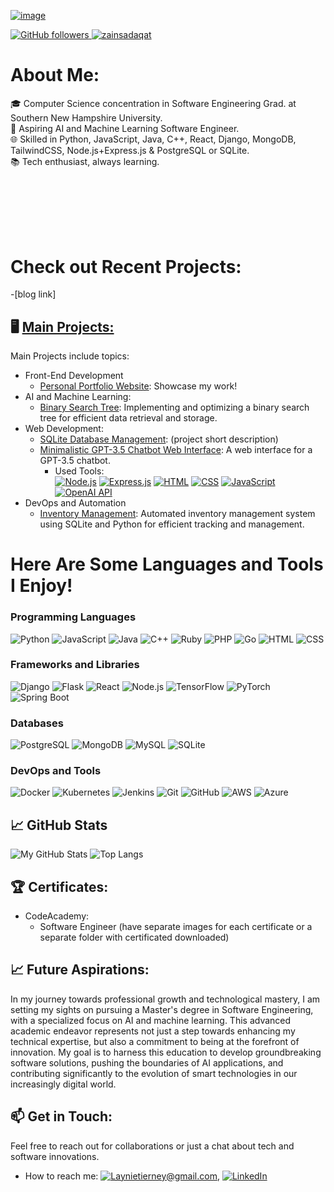 [![image](https://github.com/user-attachments/assets/23f45c8a-fb20-435a-89d7-85822dfbf830)](https://lvtierne-portfolio-website.netlify.app/)

<div>                                    
    <a href="https://github.com/lvtierne" target="_blank">       
        <img alt="GitHub followers" src="https://img.shields.io/github/followers/lvtierne?label=Github&style=flat"> 
    </a>        
    <a href="https://github.com/lvtierne" target="_blank">   
        <img src="https://komarev.com/ghpvc/?username=lvtierne&label=Profile%20views&color=0e75b6&style=flat" alt="zainsadaqat" />
   </a>  
</div>   

# About Me:
🎓 Computer Science concentration in Software Engineering Grad. at Southern New Hampshire University.\
💼 Aspiring  AI and Machine Learning Software Engineer.\
🌐 Skilled in Python, JavaScript, Java, C++, React, Django, MongoDB, TailwindCSS, Node.js+Express.js & PostgreSQL or SQLite.\
📚 Tech enthusiast, always learning.
##
<br><br><br><br>

# Check out Recent Projects:
-[blog link]

## 🖥 [Main Projects:](https://github.com/lvtierne/mainprojects)
Main Projects include topics:
- Front-End Development
  - [Personal Portfolio Website](https://lvtierne-portfolio-website.netlify.app/): Showcase my work!
- AI and Machine Learning: 
  - [Binary Search Tree](https://github.com/lvtierne/mainprojects/blob/main/Enhanced%20Projects/BTS%20(Enhanced).zip): Implementing and optimizing a binary search tree for efficient data retrieval and storage.
- Web Development:
  - [SQLite Database Management](https://github.com/lvtierne/mainprojects/blob/main/Enhanced%20Projects/SQLite%20Database%20Management%20Project.zip): (project short description)
  - [Minimalistic GPT-3.5 Chatbot Web Interface](https://github.com/lvtierne/Minimalistic-GPT-3.5-Chatbot-Web-Interface): A web interface for a GPT-3.5 chatbot.
    - Used Tools:\
[![Node.js](https://img.shields.io/badge/Node.js-14.x-green)](https://nodejs.org/)
[![Express.js](https://img.shields.io/badge/Express.js-4.x-lightgrey)](https://expressjs.com/)
[![HTML](https://img.shields.io/badge/HTML-5-orange)](https://developer.mozilla.org/en-US/docs/Web/Guide/HTML/HTML5)
[![CSS](https://img.shields.io/badge/CSS-3-blue)](https://developer.mozilla.org/en-US/docs/Web/CSS)
[![JavaScript](https://img.shields.io/badge/JavaScript-ES6-yellow)](https://developer.mozilla.org/en-US/docs/Web/JavaScript)
[![OpenAI API](https://img.shields.io/badge/OpenAI%20API-Integration-yellowgreen)](https://platform.openai.com/)
- DevOps and Automation
  - [Inventory Management](https://github.com/lvtierne/mainprojects/blob/main/Enhanced%20Projects/SQLite%20Database%20Management%20Project.zip): Automated inventory management system using SQLite and Python for efficient tracking and management.

##
# Here Are Some Languages and Tools I Enjoy!
### Programming Languages
![Python](https://img.shields.io/badge/-Python-3776AB?style=flat&logo=python&logoColor=white)
![JavaScript](https://img.shields.io/badge/-JavaScript-F7DF1E?style=flat&logo=javascript&logoColor=black)
![Java](https://img.shields.io/badge/-Java-007396?style=flat&logo=java&logoColor=white)
![C++](https://img.shields.io/badge/-C++-00599C?style=flat&logo=c%2B%2B&logoColor=white)
![Ruby](https://img.shields.io/badge/-Ruby-CC342D?style=flat&logo=ruby&logoColor=white)
![PHP](https://img.shields.io/badge/-PHP-777BB4?style=flat&logo=php&logoColor=white)
![Go](https://img.shields.io/badge/-Go-00ADD8?style=flat&logo=go&logoColor=white)
![HTML](https://img.shields.io/badge/-HTML-E34F26?style=flat&logo=html5&logoColor=white)
![CSS](https://img.shields.io/badge/-CSS-1572B6?style=flat&logo=css3&logoColor=white)

### Frameworks and Libraries
![Django](https://img.shields.io/badge/-Django-092E20?style=flat&logo=django&logoColor=white)
![Flask](https://img.shields.io/badge/-Flask-000000?style=flat&logo=flask&logoColor=white)
![React](https://img.shields.io/badge/-React-61DAFB?style=flat&logo=react&logoColor=black)
![Node.js](https://img.shields.io/badge/-Node.js-339933?style=flat&logo=nodedotjs&logoColor=white)
![TensorFlow](https://img.shields.io/badge/-TensorFlow-FF6F00?style=flat&logo=tensorflow&logoColor=white)
![PyTorch](https://img.shields.io/badge/-PyTorch-EE4C2C?style=flat&logo=pytorch&logoColor=white)
![Spring Boot](https://img.shields.io/badge/-Spring%20Boot-6DB33F?style=flat&logo=spring-boot&logoColor=white)

### Databases
![PostgreSQL](https://img.shields.io/badge/-PostgreSQL-336791?style=flat&logo=postgresql&logoColor=white)
![MongoDB](https://img.shields.io/badge/-MongoDB-47A248?style=flat&logo=mongodb&logoColor=white)
![MySQL](https://img.shields.io/badge/-MySQL-4479A1?style=flat&logo=mysql&logoColor=white)
![SQLite](https://img.shields.io/badge/-SQLite-003B57?style=flat&logo=sqlite&logoColor=white)

### DevOps and Tools
![Docker](https://img.shields.io/badge/-Docker-2496ED?style=flat&logo=docker&logoColor=white)
![Kubernetes](https://img.shields.io/badge/-Kubernetes-326CE5?style=flat&logo=kubernetes&logoColor=white)
![Jenkins](https://img.shields.io/badge/-Jenkins-D24939?style=flat&logo=jenkins&logoColor=white)
![Git](https://img.shields.io/badge/-Git-F05032?style=flat&logo=git&logoColor=white)
![GitHub](https://img.shields.io/badge/-GitHub-181717?style=flat&logo=github&logoColor=white)
![AWS](https://img.shields.io/badge/-AWS-232F3E?style=flat&logo=amazon-aws&logoColor=white)
![Azure](https://img.shields.io/badge/-Azure-0078D4?style=flat&logo=microsoft-azure&logoColor=white)

## 📈 GitHub Stats
![My GitHub Stats](https://github-readme-stats.vercel.app/api?username=lvtierne&show_icons=true&theme=radical)
![Top Langs](https://github-readme-stats.vercel.app/api/top-langs/?username=lvtierne&layout=compact&theme=radical)


## 🏆 Certificates: 
- CodeAcademy:
  - Software Engineer (have separate images for each certificate or a separate folder with certificated downloaded) 

## 📈 Future Aspirations:
In my journey towards professional growth and technological mastery, I am setting my sights on pursuing a Master's degree in Software Engineering, with a specialized focus on AI and machine learning. This advanced academic endeavor represents not just a step towards enhancing my technical expertise, but also a commitment to being at the forefront of innovation. My goal is to harness this education to develop groundbreaking software solutions, pushing the boundaries of AI applications, and contributing significantly to the evolution of smart technologies in our increasingly digital world.
    
## 📫 Get in Touch:
Feel free to reach out for collaborations or just a chat about tech and software innovations.
- How to reach me: [![Laynietierney@gmail.com](https://img.shields.io/badge/-Email-D14836?style=flat&logo=gmail&logoColor=white)](mailto:Laynietierney@gmail.com), [![LinkedIn](https://img.shields.io/badge/-LinkedIn-0077B5?style=flat&logo=linkedin&logoColor=white)](https://www.linkedin.com/in/laynie-tierney-9b847a280?utm_source=share&utm_campaign=share_via&utm_content=profile&utm_medium=ios_app![image](https://github.com/lvtierne/lvtierne/assets/136281319/63d66a1f-1dff-4da1-87da-89389da638be)
)

